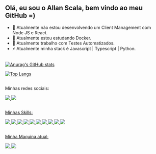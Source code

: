 ## Olá, eu sou o Allan Scala, bem vindo ao meu GitHub =)

- 🔭 Atualmente não estou desenvolvendo um Client Management com Node JS e React.
- 🌱 Atualmente estou estudando Docker.
- 👯 Atualmente trabalho com Testes Automatizados.
- ⚡ Atualmente minha stack é Javascript | Typescript | Python.

##

[![Anurag's GitHub stats](https://github-readme-stats.vercel.app/api?username=AllanScala1991&show_icons=true&theme=synthwave&show_owner=true)](https://github.com/anuraghazra/github-readme-stats)

[![Top Langs](https://github-readme-stats.vercel.app/api/top-langs/?username=AllanScala1991&theme=blue-green)](https://github.com/anuraghazra/github-readme-stats)

##
Minhas redes sociais:
<div>
  <a href="https://www.youtube.com/channel/UCq_Zkk3m2o3s-aYW0qKjCGw" target="_blank"><img src="https://img.shields.io/badge/YouTube-FF0000?style=for-the-badge&logo=youtube&logoColor=white">
  <a href="https://www.linkedin.com/in/allan-christian-scala-b4a100194/" target="_blank"><img src="https://img.shields.io/badge/LinkedIn-0077B5?style=for-the-badge&logo=linkedin&logoColor=white">
</div>

##
Minhas Skills:
<div>
  <img src="https://img.shields.io/badge/Python-3776AB?style=for-the-badge&logo=python&logoColor=white">
  <img src="https://img.shields.io/badge/HTML5-E34F26?style=for-the-badge&logo=html5&logoColor=white">
  <img src="https://img.shields.io/badge/CSS3-1572B6?style=for-the-badge&logo=css3&logoColor=white">
  <img src="https://img.shields.io/badge/jQuery-0769AD?style=for-the-badge&logo=jquery&logoColor=white">
  <img src="https://img.shields.io/badge/JavaScript-F7DF1E?style=for-the-badge&logo=javascript&logoColor=black">
  <img src="https://img.shields.io/badge/Node.js-43853D?style=for-the-badge&logo=node.js&logoColor=white">
  <img src="https://img.shields.io/badge/TypeScript-007ACC?style=for-the-badge&logo=typescript&logoColor=white">
  <img src="https://img.shields.io/badge/Cypress-007ACC?style=for-the-badge&logo=cypress&logoColor=white&color=black">
  <img src="https://img.shields.io/badge/Playwright-007ACC?style=for-the-badge&logo=playwright&textColor=green&color=green">
  <img src="https://img.shields.io/badge/CodeceptJS-007ACC?style=for-the-badge&logo=playwright&textColor=green&color=purple">
</div>
    
##
Minha Maquina atual:
<div>
  <img src="https://img.shields.io/badge/Windows_11-0078D6?style=for-the-badge&logo=windows&logoColor=white">
  <img src="https://img.shields.io/badge/Intel-Core_i7_10510U-1135G7?style=for-the-badge&logo=intel&logoColor=white">
</div>



